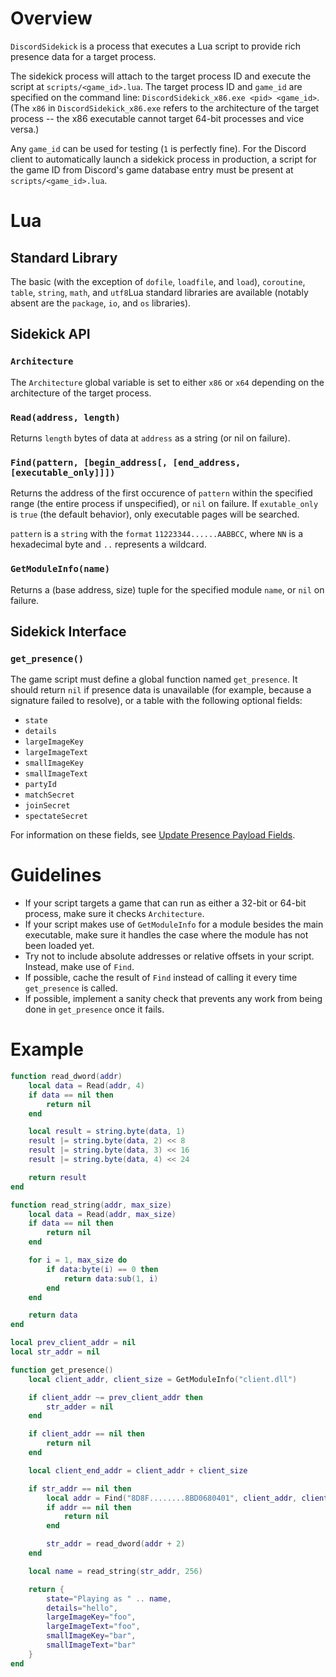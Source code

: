 # Overview

`DiscordSidekick` is a process that executes a Lua script to provide rich presence data for a target process.

The sidekick process will attach to the target process ID and execute the script at `scripts/<game_id>.lua`. The target process ID and `game_id` are specified on the command line:
`DiscordSidekick_x86.exe <pid> <game_id>`. (The `x86` in `DiscordSidekick_x86.exe` refers to the architecture of the target process -- the x86 executable cannot target 64-bit processes and vice versa.)

Any `game_id` can be used for testing (`1` is perfectly fine). For the Discord client to automatically launch a sidekick process in production, a script for the game ID from Discord's game database entry must be present at `scripts/<game_id>.lua`.

# Lua

## Standard Library
The basic (with the exception of `dofile`, `loadfile`, and `load`), `coroutine`, `table`, `string`, `math`, and `utf8`Lua standard libraries are available (notably absent are the `package`, `io`, and `os` libraries).

## Sidekick API

### `Architecture`

The `Architecture` global variable is set to either `x86` or `x64` depending on the architecture of the target process.

### `Read(address, length)`

Returns `length` bytes of data at `address` as a string (or nil on failure).

### `Find(pattern, [begin_address[, [end_address, [executable_only]]])`

Returns the address of the first occurence of `pattern` within the specified range (the entire process if unspecified), or `nil` on failure. If `exutable_only` is `true` (the default behavior), only executable pages will be searched.

`pattern` is a `string` with the `format` `11223344......AABBCC`, where `NN` is a hexadecimal byte and `..` represents a wildcard.

### `GetModuleInfo(name)`

Returns a (base address, size) tuple for the specified module `name`, or `nil` on failure.


## Sidekick Interface

### `get_presence()`

The game script must define a global function named `get_presence`. It should return `nil` if presence data is unavailable (for example, because a signature failed to resolve), or a table with the following optional fields:

* `state`
* `details`
* `largeImageKey`
* `largeImageText`
* `smallImageKey`
* `smallImageText`
* `partyId`
* `matchSecret`
* `joinSecret`
* `spectateSecret`


For information on these fields, see [Update Presence Payload Fields](https://discordapp.com/developers/docs/rich-presence/how-to#updating-presence-update-presence-payload-fields).

# Guidelines

* If your script targets a game that can run as either a 32-bit or 64-bit process, make sure it checks `Architecture`.
* If your script makes use of `GetModuleInfo` for a module besides the main executable, make sure it handles the case where the module has not been loaded yet.
* Try not to include absolute addresses or relative offsets in your script. Instead, make use of `Find`.
* If possible, cache the result of `Find` instead of calling it every time `get_presence` is called.
* If possible, implement a sanity check that prevents any work from being done in `get_presence` once it fails.

# Example

```lua
function read_dword(addr)
    local data = Read(addr, 4)
    if data == nil then
        return nil
    end

    local result = string.byte(data, 1)
    result |= string.byte(data, 2) << 8
    result |= string.byte(data, 3) << 16
    result |= string.byte(data, 4) << 24

    return result
end

function read_string(addr, max_size)
    local data = Read(addr, max_size)
    if data == nil then
        return nil
    end

    for i = 1, max_size do
        if data:byte(i) == 0 then
            return data:sub(1, i)
        end
    end

    return data
end

local prev_client_addr = nil
local str_addr = nil

function get_presence()
    local client_addr, client_size = GetModuleInfo("client.dll")

    if client_addr ~= prev_client_addr then
        str_adder = nil
    end

    if client_addr == nil then
        return nil
    end

    local client_end_addr = client_addr + client_size

    if str_addr == nil then
        local addr = Find("8D8F........8BD0680401", client_addr, client_end_addr)
        if addr == nil then
            return nil
        end

        str_addr = read_dword(addr + 2)
    end

    local name = read_string(str_addr, 256)

    return {
        state="Playing as " .. name,
        details="hello",
        largeImageKey="foo",
        largeImageText="foo",
        smallImageKey="bar",
        smallImageText="bar"
    }
end
```
